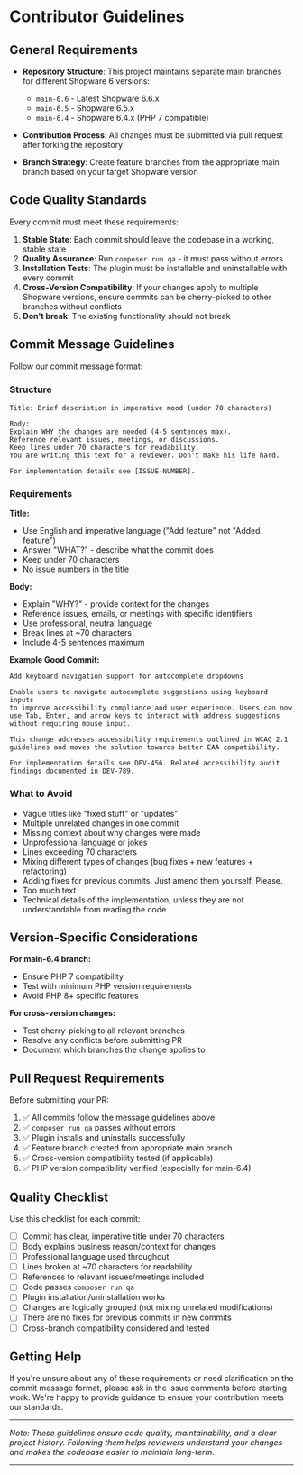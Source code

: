 # Contributor Guidelines

## General Requirements

- **Repository Structure**: This project maintains separate main branches for different Shopware 6 versions:
    - `main-6.6` - Latest Shopware 6.6.x
    - `main-6.5` - Shopware 6.5.x
    - `main-6.4` - Shopware 6.4.x (PHP 7 compatible)

- **Contribution Process**: All changes must be submitted via pull request after forking the repository

- **Branch Strategy**: Create feature branches from the appropriate main branch based on your target Shopware version

## Code Quality Standards

Every commit must meet these requirements:

1. **Stable State**: Each commit should leave the codebase in a working, stable state
2. **Quality Assurance**: Run `composer run qa` - it must pass without errors
3. **Installation Tests**: The plugin must be installable and uninstallable with every commit
4. **Cross-Version Compatibility**: If your changes apply to multiple Shopware versions, ensure commits can be cherry-picked to other branches without conflicts
5. **Don't break**: The existing functionality should not break 

## Commit Message Guidelines

Follow our commit message format:

### Structure
```
Title: Brief description in imperative mood (under 70 characters)

Body:
Explain WHY the changes are needed (4-5 sentences max).
Reference relevant issues, meetings, or discussions.
Keep lines under 70 characters for readability.
You are writing this text for a reviewer. Don't make his life hard.

For implementation details see [ISSUE-NUMBER].
```

### Requirements

**Title:**
- Use English and imperative language ("Add feature" not "Added feature")
- Answer "WHAT?" - describe what the commit does
- Keep under 70 characters
- No issue numbers in the title

**Body:**
- Explain "WHY?" - provide context for the changes
- Reference issues, emails, or meetings with specific identifiers
- Use professional, neutral language
- Break lines at ~70 characters
- Include 4-5 sentences maximum

**Example Good Commit:**

```
Add keyboard navigation support for autocomplete dropdowns

Enable users to navigate autocomplete suggestions using keyboard inputs
to improve accessibility compliance and user experience. Users can now
use Tab, Enter, and arrow keys to interact with address suggestions
without requiring mouse input.

This change addresses accessibility requirements outlined in WCAG 2.1
guidelines and moves the solution towards better EAA compatibility.

For implementation details see DEV-456. Related accessibility audit
findings documented in DEV-789.
```

### What to Avoid

- Vague titles like "fixed stuff" or "updates"
- Multiple unrelated changes in one commit
- Missing context about why changes were made
- Unprofessional language or jokes
- Lines exceeding 70 characters
- Mixing different types of changes (bug fixes + new features + refactoring)
- Adding fixes for previous commits. Just amend them yourself. Please.
- Too much text
- Technical details of the implementation, unless they are not understandable from reading the code

## Version-Specific Considerations

**For main-6.4 branch:**
- Ensure PHP 7 compatibility
- Test with minimum PHP version requirements
- Avoid PHP 8+ specific features

**For cross-version changes:**
- Test cherry-picking to all relevant branches
- Resolve any conflicts before submitting PR
- Document which branches the change applies to

## Pull Request Requirements

Before submitting your PR:

1. ✅ All commits follow the message guidelines above
2. ✅ `composer run qa` passes without errors
3. ✅ Plugin installs and uninstalls successfully
4. ✅ Feature branch created from appropriate main branch
5. ✅ Cross-version compatibility tested (if applicable)
6. ✅ PHP version compatibility verified (especially for main-6.4)

## Quality Checklist

Use this checklist for each commit:

- [ ] Commit has clear, imperative title under 70 characters
- [ ] Body explains business reason/context for changes
- [ ] Professional language used throughout
- [ ] Lines broken at ~70 characters for readability
- [ ] References to relevant issues/meetings included
- [ ] Code passes `composer run qa`
- [ ] Plugin installation/uninstallation works
- [ ] Changes are logically grouped (not mixing unrelated modifications)
- [ ] There are no fixes for previous commits in new commits
- [ ] Cross-branch compatibility considered and tested

## Getting Help

If you're unsure about any of these requirements or need clarification on the commit message format, please ask in the issue comments before starting work. We're happy to provide guidance to ensure your contribution meets our standards.

---

*Note: These guidelines ensure code quality, maintainability, and a clear project history. Following them helps reviewers understand your changes and makes the codebase easier to maintain long-term.*

---